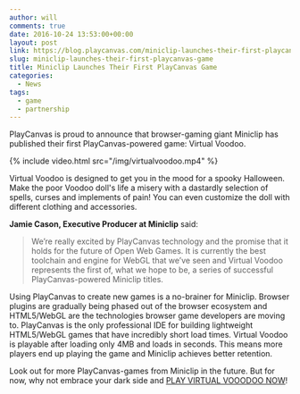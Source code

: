 ```yaml
---
author: will
comments: true
date: 2016-10-24 13:53:00+00:00
layout: post
link: https://blog.playcanvas.com/miniclip-launches-their-first-playcanvas-game/
slug: miniclip-launches-their-first-playcanvas-game
title: Miniclip Launches Their First PlayCanvas Game
categories:
  - News
tags:
  - game
  - partnership
---
```


PlayCanvas is proud to announce that browser-gaming giant Miniclip has published their first PlayCanvas-powered game: Virtual Voodoo.

{% include video.html src="/img/virtualvoodoo.mp4" %}

Virtual Voodoo is designed to get you in the mood for a spooky Halloween. Make the poor Voodoo doll's life a misery with a dastardly selection of spells, curses and implements of pain! You can even customize the doll with different clothing and accessories.

**Jamie Cason, Executive Producer at Miniclip** said:

<blockquote>We’re really excited by PlayCanvas technology and the promise that it holds for the future of Open Web Games. It is currently the best toolchain and engine for WebGL that we’ve seen and Virtual Voodoo represents the first of, what we hope to be, a series of successful PlayCanvas-powered Miniclip titles.</blockquote>

Using PlayCanvas to create new games is a no-brainer for Miniclip. Browser plugins are gradually being phased out of the browser ecosystem and HTML5/WebGL are the technologies browser game developers are moving to. PlayCanvas is the only professional IDE for building lightweight HTML5/WebGL games that have incredibly short load times. Virtual Voodoo is playable after loading only 4MB and loads in seconds. This means more players end up playing the game and Miniclip achieves better retention.

Look out for more PlayCanvas-games from Miniclip in the future. But for now, why not embrace your dark side and [PLAY VIRTUAL VOOODOO NOW](http://www.miniclip.com/games/virtual-voodoo/en/)!
